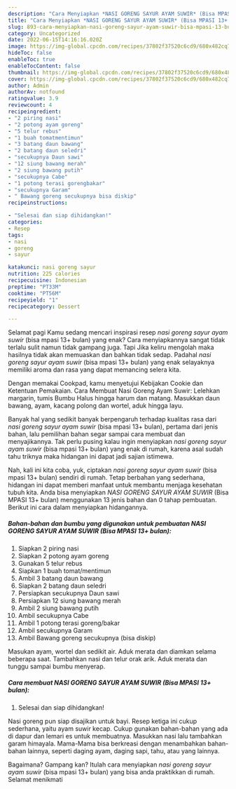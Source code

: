 ```yaml
---
description: "Cara Menyiapkan *NASI GORENG SAYUR AYAM SUWIR* (Bisa MPASI 13+ bulan) yang Bisa Manjain Lidah"
title: "Cara Menyiapkan *NASI GORENG SAYUR AYAM SUWIR* (Bisa MPASI 13+ bulan) yang Bisa Manjain Lidah"
slug: 893-cara-menyiapkan-nasi-goreng-sayur-ayam-suwir-bisa-mpasi-13-bulan-yang-bisa-manjain-lidah
category: Uncategorized
date: 2022-06-15T14:16:16.020Z
image: https://img-global.cpcdn.com/recipes/37802f37520c6cd9/680x482cq70/nasi-goreng-sayur-ayam-suwir-bisa-mpasi-13-bulan-foto-resep-utama.jpg
hideToc: false
enableToc: true
enableTocContent: false
thumbnail: https://img-global.cpcdn.com/recipes/37802f37520c6cd9/680x482cq70/nasi-goreng-sayur-ayam-suwir-bisa-mpasi-13-bulan-foto-resep-utama.jpg
cover: https://img-global.cpcdn.com/recipes/37802f37520c6cd9/680x482cq70/nasi-goreng-sayur-ayam-suwir-bisa-mpasi-13-bulan-foto-resep-utama.jpg
author: Admin
authorAv: notfound
ratingvalue: 3.9
reviewcount: 4
recipeingredient:
- "2 piring nasi"
- "2 potong ayam goreng"
- "5 telur rebus"
- "1 buah tomatmentimun"
- "3 batang daun bawang"
- "2 batang daun seledri"
- "secukupnya Daun sawi"
- "12 siung bawang merah"
- "2 siung bawang putih"
- "secukupnya Cabe"
- "1 potong terasi gorengbakar"
- "secukupnya Garam"
- " Bawang goreng secukupnya bisa diskip"
recipeinstructions:

- "Selesai dan siap dihidangkan!"
categories:
- Resep
tags:
- nasi
- goreng
- sayur

katakunci: nasi goreng sayur 
nutrition: 225 calories
recipecuisine: Indonesian
preptime: "PT33M"
cooktime: "PT56M"
recipeyield: "1"
recipecategory: Dessert

---
```



Selamat pagi Kamu sedang mencari inspirasi resep *nasi goreng sayur ayam suwir* (bisa mpasi 13+ bulan) yang enak? Cara menyiapkannya sangat tidak terlalu sulit namun tidak gampang juga. Tapi Jika keliru mengolah maka hasilnya tidak akan memuaskan dan bahkan tidak sedap. Padahal *nasi goreng sayur ayam suwir* (bisa mpasi 13+ bulan) yang enak selayaknya memiliki aroma dan rasa yang dapat memancing selera kita.


Dengan memakai Cookpad, kamu menyetujui Kebijakan Cookie dan Ketentuan Pemakaian. Cara Membuat Nasi Goreng Ayam Suwir: Lelehkan margarin, tumis Bumbu Halus hingga harum dan matang. Masukkan daun bawang, ayam, kacang polong dan wortel, aduk hingga layu.

Banyak hal yang sedikit banyak berpengaruh terhadap kualitas rasa dari *nasi goreng sayur ayam suwir* (bisa mpasi 13+ bulan), pertama dari jenis bahan, lalu pemilihan bahan segar sampai cara membuat dan menyajikannya. Tak perlu pusing kalau ingin menyiapkan *nasi goreng sayur ayam suwir* (bisa mpasi 13+ bulan) yang enak di rumah, karena asal sudah tahu triknya maka hidangan ini dapat jadi sajian istimewa.


Nah, kali ini kita coba, yuk, ciptakan *nasi goreng sayur ayam suwir* (bisa mpasi 13+ bulan) sendiri di rumah. Tetap berbahan yang sederhana, hidangan ini dapat memberi manfaat untuk membantu menjaga kesehatan tubuh kita. Anda bisa menyiapkan *NASI GORENG SAYUR AYAM SUWIR* (Bisa MPASI 13+ bulan) menggunakan 13 jenis bahan dan 0 tahap pembuatan. Berikut ini cara dalam menyiapkan hidangannya.

<!--inarticleads1-->

##### Bahan-bahan dan bumbu yang digunakan untuk pembuatan *NASI GORENG SAYUR AYAM SUWIR* (Bisa MPASI 13+ bulan):

1. Siapkan 2 piring nasi
1. Siapkan 2 potong ayam goreng
1. Gunakan 5 telur rebus
1. Siapkan 1 buah tomat/mentimun
1. Ambil 3 batang daun bawang
1. Siapkan 2 batang daun seledri
1. Persiapkan secukupnya Daun sawi
1. Persiapkan 12 siung bawang merah
1. Ambil 2 siung bawang putih
1. Ambil secukupnya Cabe
1. Ambil 1 potong terasi goreng/bakar
1. Ambil secukupnya Garam
1. Ambil  Bawang goreng secukupnya (bisa diskip)


Masukan ayam, wortel dan sedikit air. Aduk merata dan diamkan selama beberapa saat. Tambahkan nasi dan telur orak arik. Aduk merata dan tunggu sampai bumbu menyerap. 

<!--inarticleads2-->

##### Cara membuat *NASI GORENG SAYUR AYAM SUWIR* (Bisa MPASI 13+ bulan):


1. Selesai dan siap dihidangkan!

Nasi goreng pun siap disajikan untuk bayi. Resep ketiga ini cukup sederhana, yaitu ayam suwir kecap. Cukup gunakan bahan-bahan yang ada di dapur dan lemari es untuk membuatnya. Masukkan nasi lalu tambahkan garam himayala. Mama-Mama bisa berkreasi dengan menambahkan bahan-bahan lainnya, seperti daging ayam, daging sapi, tahu, atau yang lainnya. 

Bagaimana? Gampang kan? Itulah cara menyiapkan *nasi goreng sayur ayam suwir* (bisa mpasi 13+ bulan) yang bisa anda praktikkan di rumah. Selamat menikmati
